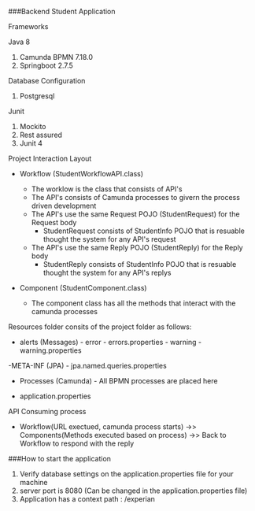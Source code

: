 
###Backend Student Application

Frameworks

Java 8
1. Camunda BPMN 7.18.0 
2. Springboot 2.7.5

Database Configuration
1. Postgresql 

Junit 
1. Mockito 
2. Rest assured
3. Junit 4

Project Interaction Layout

- Workflow (StudentWorkflowAPI.class)
  - The worklow is the class that consists of API's
  - The API's consists of Camunda processes to givern the process driven development
  - The API's use the same Request POJO (StudentRequest) for the Request body
    - StudentRequest consists of StudentInfo POJO that is resuable thought the system for any API's request
  - The API's use the same Reply POJO (StudentReply) for the Reply body
    - StudentReply consists of StudentInfo POJO that is resuable thought the system for any API's replys
  
- Component (StudentComponent.class)
  - The component class has all the methods that interact with the camunda processes
  
Resources folder consits of the project folder as follows:
- alerts (Messages)
        - error
          - errors.properties
        - warning
          - warning.properties
          
-META-INF (JPA)
        - jpa.named.queries.properties
        
- Processes (Camunda)
        - All BPMN processes are placed here
        
- application.properties


API Consuming process

- Workflow(URL exectued, camunda process starts) ->> Components(Methods executed based on process) ->> Back to Workflow to respond with the reply


###How to start the application

1. Verify database settings on the application.properties file for your machine
2. server port is 8080 (Can be changed in the application.properties file)
3. Application has a context path : /experian




   

        
        
  
  
  
  



